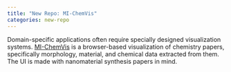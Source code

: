 ```yaml
---
title: "New Repo: MI-ChemVis"
categories: new-repo
---
```


Domain-specific applications often require specially designed visualization systems. [MI-ChemVis](https://github.com/LLNL/MI-ChemVis) is a browser-based visualization of chemistry papers, specifically morphology, material, and chemical data extracted from them. The UI is made with nanomaterial synthesis papers in mind.
